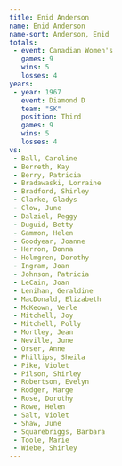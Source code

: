 ```yaml
---
title: Enid Anderson
name: Enid Anderson
name-sort: Anderson, Enid
totals:
 - event: Canadian Women's
   games: 9
   wins: 5
   losses: 4
years:
 - year: 1967
   event: Diamond D
   team: "SK"
   position: Third
   games: 9
   wins: 5
   losses: 4
vs:
 - Ball, Caroline
 - Berreth, Kay
 - Berry, Patricia
 - Bradawaski, Lorraine
 - Bradford, Shirley
 - Clarke, Gladys
 - Clow, June
 - Dalziel, Peggy
 - Duguid, Betty
 - Gammon, Helen
 - Goodyear, Joanne
 - Herron, Donna
 - Holmgren, Dorothy
 - Ingram, Joan
 - Johnson, Patricia
 - LeCain, Joan
 - Lenihan, Geraldine
 - MacDonald, Elizabeth
 - McKeown, Verle
 - Mitchell, Joy
 - Mitchell, Polly
 - Mortley, Jean
 - Neville, June
 - Orser, Anne
 - Phillips, Sheila
 - Pike, Violet
 - Pilson, Shirley
 - Robertson, Evelyn
 - Rodger, Marge
 - Rose, Dorothy
 - Rowe, Helen
 - Salt, Violet
 - Shaw, June
 - Squarebriggs, Barbara
 - Toole, Marie
 - Wiebe, Shirley
---
```

